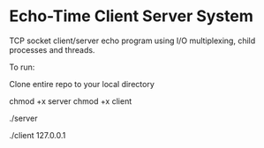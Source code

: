 # Echo-Time Client Server System
TCP socket client/server echo program using I/O multiplexing, child processes and threads. 

To run:

Clone entire repo to your local directory

chmod +x server
chmod +x client

./server <Echo Port> <Time Port>

./client 127.0.0.1 <Echo Port> <Time Port>
